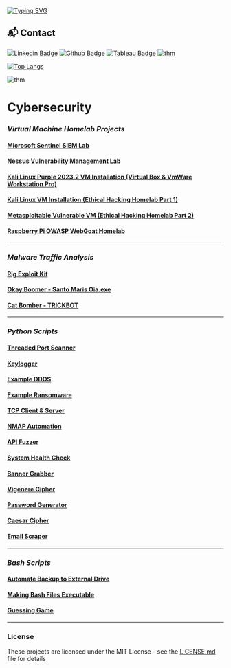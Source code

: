 [![Typing SVG](https://readme-typing-svg.demolab.com?font=Fira+Code&pause=1000&color=FFFFFF&repeat=true&width=435&lines=Dave+Roppo+%7C+InfoSec+Analyst)](https://git.io/typing-svg)
## 📬 Contact
[![Linkedin Badge](https://img.shields.io/badge/-LinkedIn-blue?style=flat-square&logo=Linkedin&logoColor=white&link=https://www.linkedin.com/in/david-roppo/)](https://www.linkedin.com/in/dave-roppo/)
[![Github Badge](http://img.shields.io/badge/-Github-black?style=flat-square&logo=github&link=https://github.com/DaveRoppo/)](https://github.com/DaveRoppo) 
[![Tableau Badge](http://img.shields.io/badge/-Tableau-orange?style=flat-square&logo=tableau&logoColor=white&link=https://public.tableau.com/profile/dave.roppo#!/)](https://public.tableau.com/profile/dave.roppo#!/)
[![thm](https://img.shields.io/badge/TryHackMe-212C42.svg?style=for-the-badge&logo=TryHackMe&logoColor=white)](https://tryhackme.com/p/droppo1)

[![Top Langs](https://github-readme-stats.vercel.app/api/top-langs/?username=DaveRoppo&layout=compact)](https://github.com/DaveRoppo/github-readme-stats)

![thm](https://tryhackme-badges.s3.amazonaws.com/droppo1.png)

# **Cybersecurity**

### *Virtual Machine Homelab Projects*

#### [Microsoft Sentinel SIEM Lab](https://github.com/DaveRoppo/Cyber-Security/tree/main/Labs/Microsoft%20Sentinel%20(SIEM)%20Lab)

#### [Nessus Vulnerability Management Lab](https://github.com/DaveRoppo/Cyber-Security/tree/main/Labs/Vulnerability%20Management%20Lab)

#### [Kali Linux Purple 2023.2 VM Installation (Virtual Box & VmWare Workstation Pro)](https://github.com/DaveRoppo/Cyber-Security/tree/main/Labs/Kali%20Linux%20Purple%20VM%20Installaiton)

#### [Kali Linux VM Installation (Ethical Hacking Homelab Part 1)](https://github.com/DaveRoppo/Cyber-Security/blob/main/Labs/Kali%20Linux%20Ethical%20Hacking%20Homelab/README.md)

#### [Metasploitable Vulnerable VM (Ethical Hacking Homelab Part 2)](https://github.com/DaveRoppo/Cyber-Security/tree/main/Labs/Metasploitable%20Vulnerable%20Machine%20(Ethical%20Hacking%20Homelab))

#### [Raspberry Pi OWASP WebGoat Homelab](https://github.com/DaveRoppo/Cyber-Security/tree/main/Labs/Raspberry%20Pi%20OWASP%20WebGoat%20Home%20Lab)
---

### *Malware Traffic Analysis*

#### [Rig Exploit Kit](https://github.com/DaveRoppo/Cyber-Security/tree/main/Blue%20Team/Malware%20Traffic%20Analysis/Rig%20Exploit%20Kit)

#### [Okay Boomer - Santo Maris Oia.exe](https://github.com/DaveRoppo/Cyber-Security/tree/main/Blue%20Team/Malware%20Traffic%20Analysis/Okay%20Boomer)

#### [Cat Bomber - TRICKBOT](https://github.com/DaveRoppo/Cyber-Security/tree/main/Blue%20Team/Malware%20Traffic%20Analysis/Cat%20Bomber)
---

### *Python Scripts*

#### [Threaded Port Scanner](https://github.com/DaveRoppo/Cyber-Security/tree/main/Python/Threaded%20Port%20Scanner)

#### [Keylogger](https://github.com/DaveRoppo/Cyber-Security/tree/main/Python/Keylogger)

#### [Example DDOS](https://github.com/DaveRoppo/Cyber-Security/tree/main/Python/Example%20DDOS)

#### [Example Ransomware](https://github.com/DaveRoppo/Cyber-Security/tree/main/Python/Example%20Ransomware)

#### [TCP Client & Server](https://github.com/DaveRoppo/Cyber-Security/tree/main/Python/TCP%20Client%20%26%20Server)

#### [NMAP Automation](https://github.com/DaveRoppo/Cyber-Security/tree/main/Python/NMAP%20Automation)

#### [API Fuzzer](https://github.com/DaveRoppo/Cyber-Security/tree/main/Python/API%20Fuzzer)

#### [System Health Check](https://github.com/DaveRoppo/Cyber-Security/tree/main/Python/System%20Health%20Check)

#### [Banner Grabber](https://github.com/DaveRoppo/Cyber-Security/tree/main/Python/Banner%20Grabber)

#### [Vigenere Cipher](https://github.com/DaveRoppo/Cyber-Security/tree/main/Python/Vigenere%20Cipher)

#### [Password Generator](https://github.com/DaveRoppo/Cyber-Security/tree/main/Python/Password%20Generator)

#### [Caesar Cipher](https://github.com/DaveRoppo/Cyber-Security/tree/main/Python/Caesar%20Cipher)

#### [Email Scraper](https://github.com/DaveRoppo/Cyber-Security/tree/main/Python/Email%20Scraper)
<hr>

### *Bash Scripts*

#### [Automate Backup to External Drive](https://github.com/DaveRoppo/Cyber-Security/tree/main/Bash/Automating%20Backup%20to%20an%20External%20Drive)

#### [Making Bash Files Executable]()

#### [Guessing Game](https://github.com/DaveRoppo/Cyber-Security/blob/main/Bash/Guessing%20Game/GuessingGame.sh)
<hr>

### License
These projects are licensed under the MIT License - see the [LICENSE.md](https://github.com/DaveRoppo/Cyber-Security/blob/main/LICENSE) file for details

